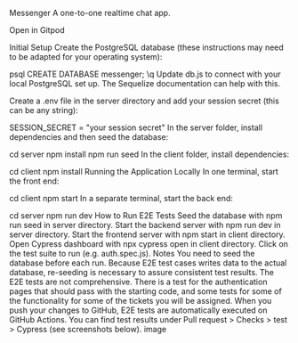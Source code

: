 Messenger
A one-to-one realtime chat app.

Open in Gitpod

Initial Setup
Create the PostgreSQL database (these instructions may need to be adapted for your operating system):

psql
CREATE DATABASE messenger;
\q
Update db.js to connect with your local PostgreSQL set up. The Sequelize documentation can help with this.

Create a .env file in the server directory and add your session secret (this can be any string):

SESSION_SECRET = "your session secret"
In the server folder, install dependencies and then seed the database:

cd server
npm install
npm run seed
In the client folder, install dependencies:

cd client
npm install
Running the Application Locally
In one terminal, start the front end:

cd client
npm start
In a separate terminal, start the back end:

cd server
npm run dev
How to Run E2E Tests
Seed the database with npm run seed in server directory.
Start the backend server with npm run dev in server directory.
Start the frontend server with npm start in client directory.
Open Cypress dashboard with npx cypress open in client directory.
Click on the test suite to run (e.g. auth.spec.js).
Notes
You need to seed the database before each run. Because E2E test cases writes data to the actual database, re-seeding is necessary to assure consistent test results.
The E2E tests are not comprehensive. There is a test for the authentication pages that should pass with the starting code, and some tests for some of the functionality for some of the tickets you will be assigned.
When you push your changes to GitHub, E2E tests are automatically executed on GitHub Actions. You can find test results under Pull request > Checks > test > Cypress (see screenshots below).
image
